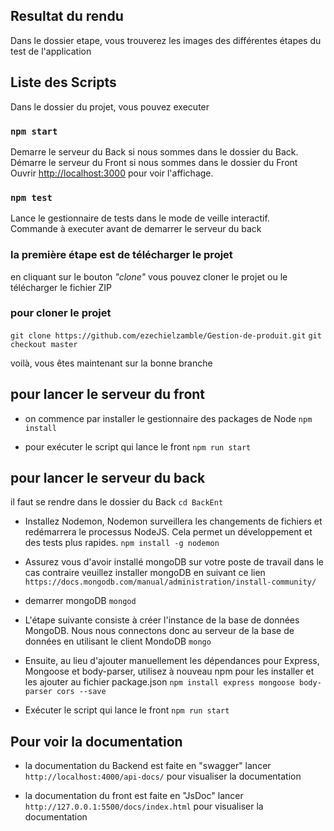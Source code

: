 

## Resultat du rendu
Dans le dossier etape, vous trouverez les images des différentes étapes du test de l'application

## Liste des Scripts
Dans le dossier du projet, vous pouvez executer

### `npm start`
Demarre le serveur du Back si nous sommes dans le dossier du Back.\
Démarre le serveur du Front si nous sommes dans le dossier du Front
Ouvrir [http://localhost:3000](http://localhost:3000) pour voir l'affichage.


### `npm test`
Lance le gestionnaire de tests dans le mode de veille interactif.\
Commande à executer avant de demarrer le serveur du back

### la première étape est de télécharger le projet

en cliquant sur le bouton *"clone"* vous pouvez cloner le projet ou le télécharger le fichier ZIP

### pour cloner le projet

`git clone https://github.com/ezechielzamble/Gestion-de-produit.git`
`git checkout master`

voilà, vous êtes maintenant sur la bonne branche

## pour lancer le serveur du front

- on commence par installer le gestionnaire des packages de Node
`npm install`

-  pour exécuter le script qui lance le front
 `npm run start`

## pour lancer le serveur du back

il faut se rendre dans le dossier du Back
`cd BackEnt`

- Installez Nodemon, Nodemon surveillera les changements de fichiers et redémarrera le processus NodeJS. Cela permet un développement et des tests plus rapides.
`npm install -g nodemon`

- Assurez vous d'avoir installé mongoDB sur votre poste de travail
dans le cas contraire veuillez installer mongoDB en suivant ce lien
` https://docs.mongodb.com/manual/administration/install-community/ `

- demarrer mongoDB
`mongod`

- L'étape suivante consiste à créer l'instance de la base de données MongoDB. Nous nous connectons donc au serveur de la base de données en utilisant le client MondoDB
`mongo`

- Ensuite, au lieu d'ajouter manuellement les dépendances pour Express, Mongoose et body-parser, utilisez à nouveau npm pour les installer et les ajouter au fichier package.json 
`npm install express mongoose body-parser cors --save`

-  Exécuter le script qui lance le front
 `npm run start`
 
 ## Pour voir la documentation
 
- la documentation du Backend est faite en "swagger"
lancer ` http://localhost:4000/api-docs/ ` pour visualiser la documentation

- la documentation du front est faite en "JsDoc"
lancer ` http://127.0.0.1:5500/docs/index.html ` pour visualiser la documentation


